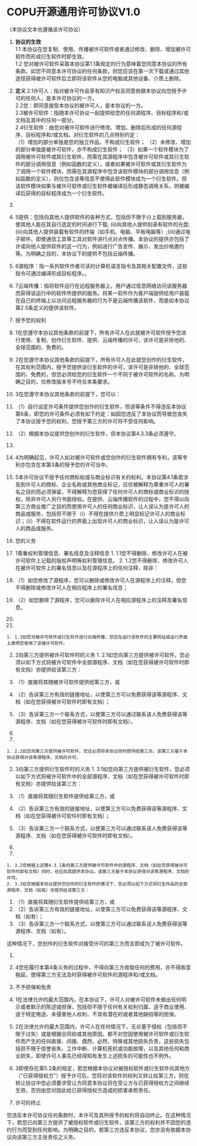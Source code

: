 # COPU开源通用许可协议V1.0

（本协议文本也遵循该许可协议）

1. **协议的生效**  
  1.1 本协议在您复制、使用、传播被许可软件或者通过修改、删除、增加被许可软件而形成衍生软件时即生效。  
  1.2 您对被许可软件采取本协议第1.1条规定的行为意味着您同意本协议的所有条款。如您不同意本许可协议的任何条款，则您应该在第一次下载或通过其他途径获得被许可软件后立即将该软件从您的电脑或其他设备、介质上删除。

2. **定义**
  2.1许可人：指对被许可作品享有知识产权且同意依据本协议向您授予许可的任何人，是本许可协议的一方。  
  2.2您：即同意接受本协议的被许可人，是本协议的一方。  
  2.3被许可软件：指随本许可协议一起提供给您的任何源程序、目标程序和/或文档及其中的任何一部分。  
  2.4衍生软件：由您对被许可软件进行修改、增加、删除后形成的任何源程序、目标程序和/或文档。对衍生软件的几点特别约定：  
     （1）增加的部分单独是您的独立作品，不构成衍生软件；
     （2）未修改、增加的部分单独是被许可软件，亦不构成衍生软件；
     （3）如果一个软件模块为了调用被许可软件或其衍生软件，而需在其源程序中包含被许可软件或其衍生软件的部分调用信息（例如函数的定义），或者如果被许可软件或其衍生软件为了调用一个软件模块，而需在其源程序中包含该软件模块的部分调用信息（例如函数的定义），则仅包含该等信息不使得此软件模块成为一个衍生软件。但该软件模块如果与被许可软件或衍生软件被编译后形成静态调用关系，则被编译后获得的目标程序成为一个衍生软件。

1. 
  1. 5提供：包括向其他人提供软件的各种方式，包括但不限于(i)上载到服务器，使其他人能在其自行选定的时间进行下载; (ii)向其他人提供刻录有软件的光盘; (iii)向其他人提供装载有软件的终端（如手机、电脑、平板电脑等）;(iii)通过电子邮件、即使通信工具等工具对软件进行点对点传播。本协议的提供亦包括了许诺向他人提供软件的这一行为，例如进行广告宣传、展示、发出价格邀约等。为明确之目的，本协议下的提供不包括云端传播。
  2. 6源程序：指一系列软件作者可读的计算机语言指令及其相关配置文件，这些指令可通过编译形成目标程序。。
  3. 7云端传播：指将软件运行在远程服务器上，用户通过信息网络访问该服务器而获得该运行中的软件所提供的服务。将某一软件作为客户端提供给用户装载在自己的终端上以访问远程服务器的行为不是云端传播该软件，而是如本协议第2.5条定义的提供该软件。

2. 授予您的权利
  1. 1在您遵守本协议其他条款的前提下，所有许可人在此就被许可软件授予您进行使用、复制、创作衍生软件、提供、云端传播的许可，该许可是非排他的、全球范围的、免费的。
  2. 2在您遵守本协议其他条款的前提下，所有许可人在此就您创作的衍生软件，在其权利范围内，授予您提供该衍生软件的许可，该许可是非排他的、全球范围的、免费的，但您必须给您的衍生软件一个不同于被许可软件的名称。为明确之目的，仅修改版本号不符合本条要求。
  3. 3在您遵守本协议其他条款的前提下，您可以：

1. （1）自行设定许可条件提供您创作的衍生软件，但该等条件不得违反本协议第6条，即您的许可条件必须有如下约定：如因您违反了本协议而导致您丧失了本协议授予您的权利，您授予第三方的许可将不受任何影响。
2. （2）根据本协议提供您创作的衍生软件，但本协议第4.3.3条必须遵守。

1. 
  1. 4为明确起见，许可人如对被许可软件或您创作的衍生软件拥有专利，该等专利亦包含在本第3条的授予您的许可当中。
  2. 5本许可协议不授予任何商标权或与商业标识有关的权利。本协议第4.1条若涉及到许可人的商标、企业名称或其他商业标记，应仅被解释为尊重许可人的署名之目的而必须保留，不得解释为您获得了任何许可人的商标或商业标识的授权，除非许可人另行书面授权。在提供、云端传播软件的过程中，您不得以向第三方商业推广之目的而使用许可人的任何商业标识，让人误认为是许可人的商品或服务，包括但不限于（i）不得在提供介质上明显标记许可人的商业标识；（ii）不得在软件运行的界面上出现许可人的商业标识，让人误认为是许可人的商品或服务。

2. 您的义务
  1. 1尊重权利管理信息、署名信息及注释信息
    1. 1.1您不得删除、修改许可人在被许可软件上记载的版权声明等权利管理信息。
    2. 1.2您不得删除、修改许可人在被许可软件上的署名信息以及在源程序上的任何注释，除非：

1. （1）如您修改了源程序，您可以删除或修改许可人在源程序上的注释，但您不得删除或修改许可人在相应程序上的署名信息；
2. （2）如您删除了源程序，您可以删除许可人在相应源程序上的注释及署名信息。

1. 
  1. 
    1. 1.3如您对被许可软件或衍生软件进行云端传播，您应在运行该软件的主要网站或运行界面上表明您使用了该被许可软件。

  2. 2向第三方提供被许可软件时的义务
    1. 2.1如您向第三方提供被许可软件，您必须以如下方式将被许可软件中全部源程序、文档（如在您获得被许可软件时即有文档）亦提供给该第三方：

1. （1）直接将其随被许可软件提供给第三方，或
2. （2）告诉第三方有效的链接地址，以使第三方可以免费获得该等源程序、文档（如在您获得被许可软件时即有文档）；
3. （3）告诉第三方一个联系方式，以使第三方可以通过联系该人免费获得该等源程序、文档（如在您获得被许可软件时即有文档）。

1. 
  1. 
    1. 2.2如您向第三方提供被许可软件，您还必须将本协议同时提供给第三方。该第三方基于本协议获得对该等源程序、文档的许可。

  2. 3向第三方提供衍生软件时的义务
    1. 3.1如您向第三方提供被衍生软件，您必须以如下方式将被许可软件中的全部源程序、文档（如在您获得被许可软件时即有文档）亦提供给该第三方：

1. （1）直接将其随衍生软件提供给第三方，或
2. （2）告诉第三方有效的链接地址，以使第三方可以免费获得该等源程序、文档（如在您获得被许可软件时即有文档）；
3. （3）告诉第三方一个联系方式，以使第三方可以通过联系该人免费获得该等源程序、文档（如在您获得被许可软件时即有文档）。

1. 
  1. 
    1. 3.2您根据上述第4.3.1条向第三方提供被许可软件中的源程序、文档（如在您获得被许可软件时即有文档）同时，也应向其提供本协议。该第三方基于本协议获得对该等源程序、文档的许可。
    2. 3.3在您根据本协议提供您创作的衍生软件的情况下，您必须以如下方式将衍生作品的全部源程序、文档（如有）亦提供给该第三方：

1. （1）直接将其随衍生软件提供给第三方，或
2. （2）告诉第三方有效的链接地址，以使第三方可以免费获得该等源程序、文档（如有）；
3. （3）告诉第三方一个联系方式，以使第三方可以通过联系该人免费获得该等源程序、文档（如有）。

这种情况下，您创作的衍生软件对接受许可的第三方而言即成为了被许可软件。

1. 
  1. 4您在履行本第4条义务的过程中，不得向第三方收取任何的费用，亦不得故意拖延，使得第三方无法及时获得被许可软件的源程序和/或文档。

2. 不予担保和免责
  1. 1在法律允许的最大范围内，在本协议下，许可人对被许可软件未做出任何明示或者默示的陈述或担保，包括但不限于任何有关权利归属、适于商业使用、适于特定用途、未侵害他人权利、不具有潜在的或者其他缺陷等的担保。
  2. 2在法律允许的最大范围内，许可人在任何情况下，无论基于侵权（包括但不限于过失）或是根据合同抑或其他原因，都不对您因使用被许可软件或衍生软件而产生的任何直接、间接、偶然、必然、特殊或其他损失负责，这些损失包括但不限于信誉丧失、工作中断、计算机死机或功能故障，以及其他任何和商业损失，即使许可人事先已经得知有发生上述损失的可能性也不例外。
  3. 3即使存在第5.2条的规定，若您根据本协议对被授权软件或衍生软件向其他方（"已获得授权方"）授予许可后，您将对该软件的权利又转让给第三方，则在转让协议中您必须要求受让方同意本协议将在受让方与已获得授权方之间继续生效，否则由您对因此给已获得授权方造成的损害承担责任。

3. 许可的终止

您违反本许可协议任何条款时，本许可及其所授予的权利将自动终止。在这种情况下，若您已向第三方提供了被授权软件或衍生软件，该第三方的权利并不因您的违约行为而受到任何影响。为明确之目的，若第三方违反本协议，您亦没有依据本协议向该第三方主张责任之义务。
